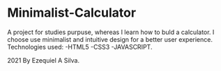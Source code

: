 # Minimalist-Calculator

A project for studies purpuse, whereas I learn how to buld a calculator.
I choose use minimalist and intuitive design for a better user experience.
Technologies used:
-HTML5
-CSS3
-JAVASCRIPT.

2021 By Ezequiel A Silva.
